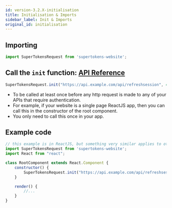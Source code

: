 ```yaml
---
id: version-3.2.X-initialisation
title: Initialisation & Imports
sidebar_label: Init & Imports
original_id: initialisation
---
```


## Importing
```js
import SuperTokensRequest from 'supertokens-website';
```

## Call the ```init``` function: [API Reference](../api-reference/api-reference#supertokensfetchinitrefreshtokenurl-sessionexpiredstatuscode-viainterceptor)
```js
SuperTokensRequest.init("https://api.example.com/api/refreshsession", 440, true);
```
- To be called at least once before any http request is made to any of your APIs that require authentication. 
- For example, if your website is a single page ReactJS app, then you can call this in the constructor of the root component.
- <span class="highlighted-text">You only need to call this once in your app.</span>

<div class="divider"></div>

## Example code
```js
// this example is in ReactJS, but something very similar applies to other frameworks as well.
import SuperTokensRequest from 'supertokens-website';
import React from "react";

class RootComponent extends React.Component {
    constructor() {
        SuperTokensRequest.init("https://api.example.com/api/refreshsession", 440, true);
    }

    render() {
        //...
    }
}
```
